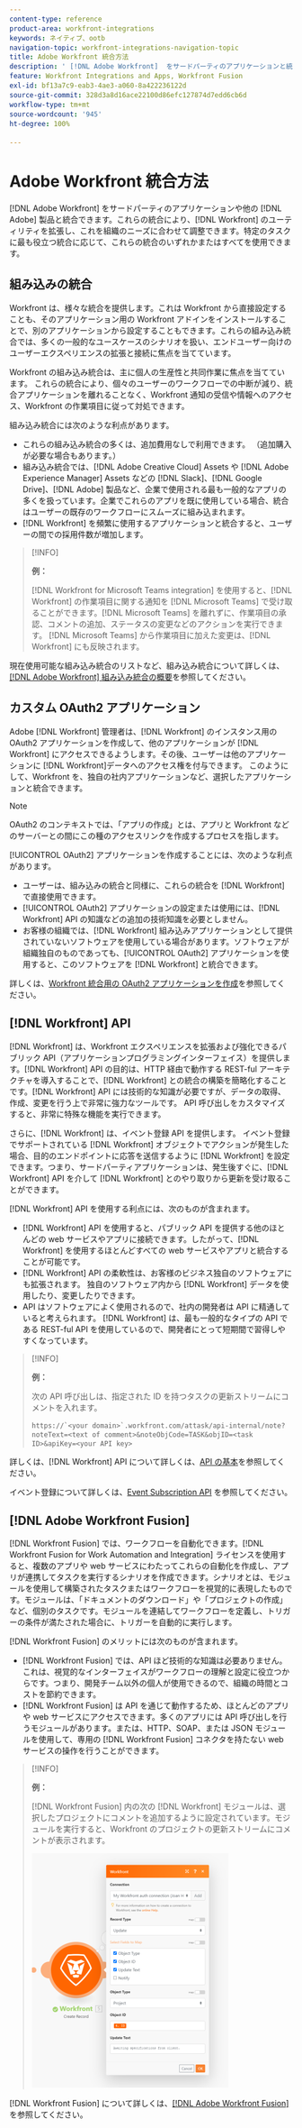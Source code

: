 ```yaml
---
content-type: reference
product-area: workfront-integrations
keywords: ネイティブ、ootb
navigation-topic: workfront-integrations-navigation-topic
title: Adobe Workfront 統合方法
description: ' [!DNL Adobe Workfront]  をサードパーティのアプリケーションと統合できます。これらの統合により、 [!DNL Workfront]  のユーティリティを拡張し、これを組織のニーズに合わせて調整できます。特定のタスクに最も役立つ統合に応じて、これらの統合のいずれかまたはすべてを使用できます。'
feature: Workfront Integrations and Apps, Workfront Fusion
exl-id: bf13a7c9-eab3-4ae3-a060-8a422236122d
source-git-commit: 328d3a8d16ace22100d86efc127874d7edd6cb6d
workflow-type: tm+mt
source-wordcount: '945'
ht-degree: 100%

---
```


# Adobe Workfront 統合方法

[!DNL Adobe Workfront] をサードパーティのアプリケーションや他の [!DNL Adobe] 製品と統合できます。これらの統合により、[!DNL Workfront] のユーティリティを拡張し、これを組織のニーズに合わせて調整できます。特定のタスクに最も役立つ統合に応じて、これらの統合のいずれかまたはすべてを使用できます。

## 組み込みの統合

Workfront は、様々な統合を提供します。これは Workfront から直接設定することも、そのアプリケーション用の Workfront アドインをインストールすることで、別のアプリケーションから設定することもできます。これらの組み込み統合では、多くの一般的なユースケースのシナリオを扱い、エンドユーザー向けのユーザーエクスペリエンスの拡張と接続に焦点を当てています。

Workfront の組み込み統合は、主に個人の生産性と共同作業に焦点を当てています。 これらの統合により、個々のユーザーのワークフローでの中断が減り、統合アプリケーションを離れることなく、Workfront 通知の受信や情報へのアクセス、Workfront の作業項目に従って対処できます。

組み込み統合には次のような利点があります。

* これらの組み込み統合の多くは、追加費用なしで利用できます。 （追加購入が必要な場合もあります。）
* 組み込み統合では、[!DNL Adobe Creative Cloud] Assets や [!DNL Adobe Experience Manager] Assets などの [!DNL Slack]、[!DNL Google Drive]、[!DNL Adobe] 製品など、企業で使用される最も一般的なアプリの多くを扱っています。企業でこれらのアプリを既に使用している場合、統合はユーザーの既存のワークフローにスムーズに組み込まれます。
* [!DNL Workfront] を頻繁に使用するアプリケーションと統合すると、ユーザーの間での採用件数が増加します。

>[!INFO]
>
>**例：**
>
>[!DNL Workfront for Microsoft Teams integration] を使用すると、[!DNL Workfront] の作業項目に関する通知を [!DNL Microsoft Teams] で受け取ることができます。[!DNL Microsoft Teams] を離れずに、作業項目の承認、コメントの追加、ステータスの変更などのアクションを実行できます。 [!DNL Microsoft Teams] から作業項目に加えた変更は、[!DNL Workfront] にも反映されます。

現在使用可能な組み込み統合のリストなど、組み込み統合について詳しくは、[[!DNL Adobe Workfront] 組み込み統合の概要](../workfront-integrations-and-apps/built-in-integrations-non-admin.md)を参照してください。

## カスタム OAuth2 アプリケーション

Adobe [!DNL Workfront] 管理者は、[!DNL Workfront] のインスタンス用の OAuth2 アプリケーションを作成して、他のアプリケーションが [!DNL Workfront] にアクセスできるようします。その後、ユーザーは他のアプリケーションに [!DNL Workfront]データへのアクセス権を付与できます。 このようにして、Workfront を、独自の社内アプリケーションなど、選択したアプリケーションと統合できます。

>[!NOTE]
>
>OAuth2 のコンテキストでは、「アプリの作成」とは、アプリと Workfront などのサーバーとの間にこの種のアクセスリンクを作成するプロセスを指します。

[!UICONTROL OAuth2] アプリケーションを作成することには、次のような利点があります。

* ユーザーは、組み込みの統合と同様に、これらの統合を [!DNL Workfront] で直接使用できます。
* [!UICONTROL OAuth2] アプリケーションの設定または使用には、[!DNL Workfront] API の知識などの追加の技術知識を必要としません。
* お客様の組織では、[!DNL Workfront] 組み込みアプリケーションとして提供されていないソフトウェアを使用している場合があります。ソフトウェアが組織独自のものであっても、[!UICONTROL OAuth2] アプリケーションを使用すると、このソフトウェアを [!DNL Workfront] と統合できます。

詳しくは、[Workfront 統合用の OAuth2 アプリケーションを作成](../administration-and-setup/configure-integrations/create-oauth-application.md)を参照してください。

## [!DNL Workfront] API

[!DNL Workfront] は、Workfront エクスペリエンスを拡張および強化できるパブリック API（アプリケーションプログラミングインターフェイス）を提供します。[!DNL Workfront] API の目的は、HTTP 経由で動作する REST-ful アーキテクチャを導入することで、[!DNL Workfront] との統合の構築を簡略化することです。[!DNL Workfront] API には技術的な知識が必要ですが、データの取得、作成、変更を行う上で非常に強力なツールです。 API 呼び出しをカスタマイズすると、非常に特殊な機能を実行できます。

さらに、[!DNL Workfront] は、イベント登録 API を提供します。 イベント登録でサポートされている [!DNL Workfront] オブジェクトでアクションが発生した場合、目的のエンドポイントに応答を送信するように [!DNL Workfront] を設定できます。つまり、サードパーティアプリケーションは、発生後すぐに、[!DNL Workfront] API を介して [!DNL Workfront] とのやり取りから更新を受け取ることができます。

[!DNL Workfront] API を使用する利点には、次のものが含まれます。

* [!DNL Workfront] API を使用すると、パブリック API を提供する他のほとんどの web サービスやアプリに接続できます。したがって、[!DNL Workfront] を使用するほとんどすべての web サービスやアプリと統合することが可能です。
* [!DNL Workfront] API の柔軟性は、お客様のビジネス独自のソフトウェアにも拡張されます。 独自のソフトウェア内から [!DNL Workfront] データを使用したり、変更したりできます。
* API はソフトウェアによく使用されるので、社内の開発者は API に精通していると考えられます。 [!DNL Workfront] は、最も一般的なタイプの API である REST-ful API を使用しているので、開発者にとって短期間で習得しやすくなっています。

>[!INFO]
>
>**例：**
>
>次の API 呼び出しは、指定された ID を持つタスクの更新ストリームにコメントを入れます。
>
>```
>https://`<your domain>`.workfront.com/attask/api-internal/note?noteText=<text of comment>&noteObjCode=TASK&objID=<task ID>&apiKey=<your API key>
>```

詳しくは、[!DNL Workfront] API について詳しくは、[API の基本](../wf-api/general/api-basics.md)を参照してください。

イベント登録について詳しくは、[Event Subscription API](../wf-api/general/event-subs-api.md) を参照してください。

## [!DNL Adobe Workfront Fusion]

[!DNL Workfront Fusion] では、ワークフローを自動化できます。[!DNL Workfront Fusion for Work Automation and Integration] ライセンスを使用すると、複数のアプリや web サービスにわたってこれらの自動化を作成し、アプリが連携してタスクを実行するシナリオを作成できます。シナリオとは、モジュールを使用して構築されたタスクまたはワークフローを視覚的に表現したものです。モジュールは、「ドキュメントのダウンロード」や「プロジェクトの作成」など、個別のタスクです。モジュールを連結してワークフローを定義し、トリガーの条件が満たされた場合に、トリガーを自動的に実行します。

[!DNL Workfront Fusion] のメリットには次のものが含まれます。

* [!DNL Workfront Fusion] では、API ほど技術的な知識は必要ありません。これは、視覚的なインターフェイスがワークフローの理解と設定に役立つからです。つまり、開発チーム以外の個人が使用できるので、組織の時間とコストを節約できます。
* [!DNL Workfront Fusion] は API を通じて動作するため、ほとんどのアプリや web サービスにアクセスできます。多くのアプリには API 呼び出しを行うモジュールがあります。または、HTTP、SOAP、または JSON モジュールを使用して、専用の [!DNL Workfront Fusion] コネクタを持たない web サービスの操作を行うことができます。

>[!INFO]
>
>**例：**
>
>[!DNL Workfront Fusion] 内の次の [!DNL Workfront] モジュールは、選択したプロジェクトにコメントを追加するように設定されています。モジュールを実行すると、Workfront のプロジェクトの更新ストリームにコメントが表示されます。
>
>![](assets/fusion-example-comment-350x416.png)

[!DNL Workfront Fusion] について詳しくは、[[!DNL Adobe Workfront Fusion]](../workfront-fusion/workfront-fusion-2.md) を参照してください。
